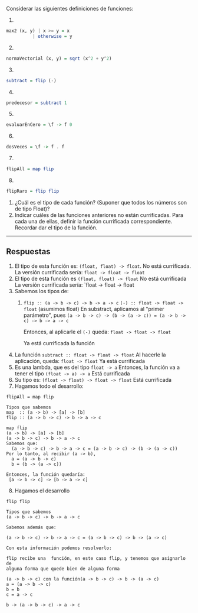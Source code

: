 Considerar las siguientes definiciones de funciones:


1. 
```haskell
max2 (x, y) | x >= y = x
		  | otherwise = y
```
2. 
```haskell
normaVectorial (x, y) = sqrt (x^2 + y^2)
```
3. 
```haskell
subtract = flip (-)
```
4. 
```haskell
predecesor = subtract 1
```
5. 
```haskell
evaluarEnCero = \f -> f 0
```
6. 
```haskell
dosVeces = \f -> f . f
```
7. 
```haskell
flipAll = map flip
```
8. 
```haskell
flipRaro = flip flip
```

1. ¿Cuál es el tipo de cada función? (Suponer que todos los números son de tipo Float)?
2. Indicar cuáles de las funciones anteriores no están currificadas. Para cada una de ellas, definir la función currificada correspondiente. Recordar dar el tipo de la función.

---
## Respuestas 

1. El tipo de esta función es: `(float, float) -> float`. 
   No está currificada. 
   La versión currificada sería:
   `float -> float -> float`
2. El tipo de esta función es `(float, float) -> float`
   No está currificada
   La versión currificada sería:
   `float -> float -> float
3. Sabemos los tipos de:
	1. `flip :: (a -> b -> c) -> b -> a -> c`
	   `(-) :: float -> float -> float` (asumimos float)
	   En substract, aplicamos al "primer parámetro", pues 
	   `(a -> b -> c) -> (b -> (a -> c)) = (a -> b -> c) -> b -> a -> c`
	   
	   Entonces, al aplicarle el `(-)` queda: `float -> float -> float`
	   
	   Ya está currificada la función
4. La función `subtract :: float -> float -> float`
   Al hacerle la aplicación, queda: `float -> float`
   Ya está currificada
5. Es una lambda, que es del tipo `float -> a`
   Entonces, la función va a tener el tipo `(float -> a) -> a`
   Está currificada
6. Su tipo es: `(float -> float) -> float -> float`
   Está currificada
7. Hagamos todo el desarrollo:
```
flipAll = map flip

Tipos que sabemos
map  :: (a -> b) -> [a] -> [b]
flip :: (a -> b -> c) -> b -> a -> c

map flip
(a -> b) -> [a] -> [b] 
(a -> b -> c) -> b -> a -> c
Sabemos que:
  (a -> b -> c) -> b -> a -> c = (a -> b -> c) -> (b -> (a -> c))
Por lo tanto, al recibir (a -> b),
  a = (a -> b -> c)
  b = (b -> (a -> c))

Entonces, la función quedaría:
 [a -> b -> c] -> [b -> a -> c] 
```
8. Hagamos el desarrollo
```
flip flip

Tipos que sabemos
(a -> b -> c) -> b -> a -> c

Sabemos además que:

(a -> b -> c) -> b -> a -> c = (a -> b -> c) -> b -> (a -> c)

Con esta información podemos resolverlo:

flip recibe una  función, en este caso flip, y tenemos que asignarlo de 
alguna forma que quede bien de alguna forma

(a -> b -> c) con la función(a -> b -> c) -> b -> (a -> c)
a = (a -> b -> c)
b = b
c = a -> c

b -> (a -> b -> c) -> a -> c
```